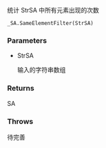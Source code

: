 统计 StrSA 中所有元素出现的次数

```
_SA.SameElementFilter(StrSA)
```

### Parameters

- StrSA

  输入的字符串数组

### Returns

SA

### Throws

待完善